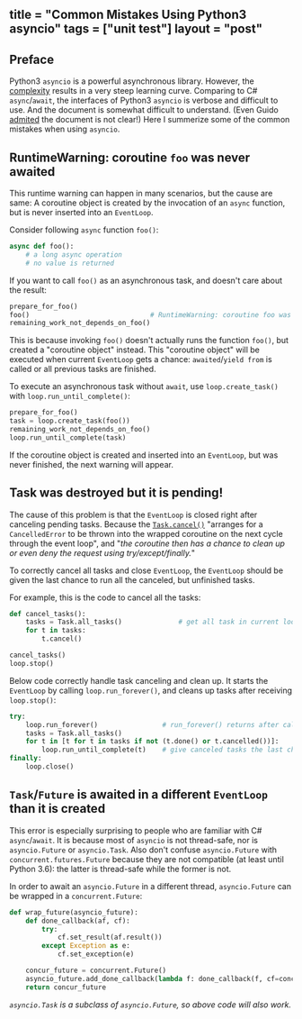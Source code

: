 title = "Common Mistakes Using Python3 asyncio"
tags = ["unit test"]
layout = "post"
---

## Preface

Python3 `asyncio` is a powerful asynchronous library. However, the
[complexity](http://lucumr.pocoo.org/2016/10/30/i-dont-understand-asyncio/)
results in a very steep learning curve. Comparing to C# `async`/`await`,
the interfaces of Python3 `asyncio` is verbose and difficult to use.
And the document is somewhat difficult to understand. (Even Guido
[admited](https://stackoverflow.com/questions/34339020/how-to-not-await-in-a-loop-with-asyncio#comment56425069_34340285)
the document is not clear!) Here I summerize some of the common mistakes when
using `asyncio`.

## RuntimeWarning: coroutine `foo` was never awaited

This runtime warning can happen in many scenarios, but the cause are same: A coroutine object is created by the invocation of an `async` function, but is never inserted into an `EventLoop`.

Consider following `async` function `foo()`:

```python
async def foo():
    # a long async operation
    # no value is returned
```

If you want to call `foo()` as an asynchronous task, and doesn't care about the result:

```python
prepare_for_foo()
foo()							   # RuntimeWarning: coroutine foo was never awaited
remaining_work_not_depends_on_foo()
```

This is because invoking `foo()` doesn't actually runs the function `foo()`, but created a "coroutine object" instead. This "coroutine object" will be executed when current `EventLoop` gets a chance: `awaited`/`yield from` is called or all previous tasks are finished.

To execute an asynchronous task without `await`, use `loop.create_task()` with `loop.run_until_complete()`:

```python
prepare_for_foo()
task = loop.create_task(foo())
remaining_work_not_depends_on_foo()
loop.run_until_complete(task)
```

If the coroutine object is created and inserted into an `EventLoop`, but was never finished, the next warning will appear.

## Task was destroyed but it is pending!

The cause of this problem is that the `EventLoop` is closed right after canceling pending tasks. Because the [`Task.cancel()`](https://docs.python.org/3/library/asyncio-task.html#asyncio.Task.cancel) "arranges for a `CancelledError` to be thrown into the wrapped coroutine on the next cycle through the event loop", and "_the coroutine then has a chance to clean up or even deny the request using try/except/finally._"

To correctly cancel all tasks and close `EventLoop`, the `EventLoop` should be given the last chance to run all the canceled, but unfinished tasks.

For example, this is the code to cancel all the tasks:

```python
def cancel_tasks():
    tasks = Task.all_tasks()              # get all task in current loop
    for t in tasks:
        t.cancel()

cancel_tasks()
loop.stop()
```

Below code correctly handle task canceling and clean up. It starts the `EventLoop` by calling `loop.run_forever()`, and cleans up tasks after receiving `loop.stop()`:

```python
try:
    loop.run_forever()                # run_forever() returns after calling loop.stop()
    tasks = Task.all_tasks()
    for t in [t for t in tasks if not (t.done() or t.cancelled())]:
        loop.run_until_complete(t)    # give canceled tasks the last chance to run
finally:
    loop.close()
```

## `Task`/`Future` is awaited in a different `EventLoop` than it is created

This error is especially surprising to people who are familiar with C# `async`/`await`. It is because most of `asyncio` is not thread-safe, nor is `asyncio.Future` or `asyncio.Task`. Also don't confuse `asyncio.Future` with `concurrent.futures.Future` because they are not compatible (at least until Python 3.6): the latter is thread-safe while the former is not.

In order to await an `asyncio.Future` in a different thread, `asyncio.Future` can be wrapped in a `concurrent.Future`:

```python
def wrap_future(asyncio_future):
    def done_callback(af, cf):
        try:
            cf.set_result(af.result())
        except Exception as e:
            cf.set_exception(e)

    concur_future = concurrent.Future()
    asyncio_future.add_done_callback(lambda f: done_callback(f, cf=concur_future))
    return concur_future
```

_`asyncio.Task` is a subclass of `asyncio.Future`, so above code will also work._
